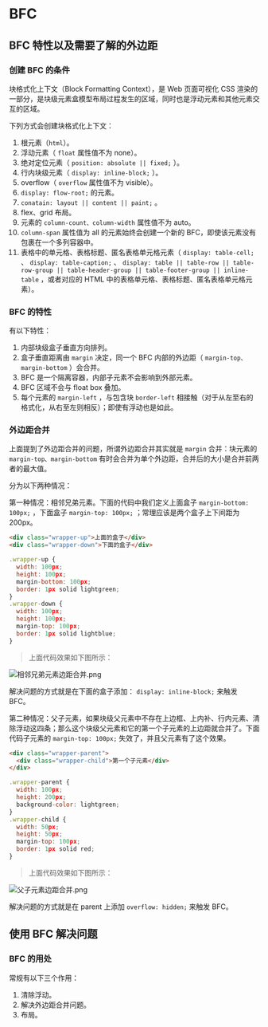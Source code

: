 # BFC

## BFC 特性以及需要了解的外边距

### 创建 BFC 的条件

块格式化上下文（Block Formatting Context），是 Web 页面可视化 CSS 渲染的一部分，是块级元素盒模型布局过程发生的区域，同时也是浮动元素和其他元素交互的区域。

下列方式会创建块格式化上下文：

1. 根元素（`html`）。
2. 浮动元素（ `float` 属性值不为 none）。
3. 绝对定位元素（ `position: absolute || fixed;` ）。
4. 行内块级元素（ `display: inline-block;` ）。
5. overflow（ `overflow` 属性值不为 visible）。
6. `display: flow-root;` 的元素。
7. `conatain: layout || content || paint;` 。
8. flex、grid 布局。
9. 元素的 `column-count、column-width` 属性值不为 auto。
10. `column-span` 属性值为 all 的元素始终会创建一个新的 BFC，即使该元素没有包裹在一个多列容器中。
11. 表格中的单元格、表格标题、匿名表格单元格元素（ `display: table-cell;` 、 `display: table-caption;` 、 `display: table || table-row || table-row-group || table-header-group || table-footer-group || inline-table` ，或者对应的 HTML 中的表格单元格、表格标题、匿名表格单元格元素）。

### BFC 的特性

有以下特性：

1. 内部块级盒子垂直方向排列。
2. 盒子垂直距离由 `margin` 决定，同一个 BFC 内部的外边距（ `margin-top、margin-bottom` ）会合并。
3. BFC 是一个隔离容器，内部子元素不会影响到外部元素。
4. BFC 区域不会与 float box 叠加。
5. 每个元素的 `margin-left` ，与包含块 `border-left` 相接触（对于从左至右的格式化，从右至左则相反）；即使有浮动也是如此。

### 外边距合并

上面提到了外边距合并的问题，所谓外边距合并其实就是 `margin` 合并：块元素的 `margin-top、margin-bottom` 有时会合并为单个外边距，合并后的大小是合并前两者的最大值。

分为以下两种情况：

第一种情况：相邻兄弟元素。下面的代码中我们定义上面盒子 `margin-bottom: 100px;` ，下面盒子 `margin-top: 100px;` ；常理应该是两个盒子上下间距为 200px。

```html
<div class="wrapper-up">上面的盒子</div>
<div class="wrapper-down">下面的盒子</div>
```

```js
.wrapper-up {
  width: 100px;
  height: 100px;
  margin-bottom: 100px;
  border: 1px solid lightgreen;
}
.wrapper-down {
  width: 100px;
  height: 100px;
  margin-top: 100px;
  border: 1px solid lightblue;
}
```

>上面代码效果如下图所示：

![相邻兄弟元素边距合并.png](http://ww1.sinaimg.cn/large/ecbd3051gy1g6lkla55iej20at095web.jpg)

解决问题的方式就是在下面的盒子添加： `display: inline-block;` 来触发 BFC。

第二种情况：父子元素，如果块级父元素中不存在上边框、上内补、行内元素、清除浮动这四条；那么这个块级父元素和它的第一个子元素的上边距就合并了。下面代码子元素的 `margin-top: 100px;` 失效了，并且父元素有了这个效果。

```html
<div class="wrapper-parent">
  <div class="wrapper-child">第一个子元素</div>
</div>
```

```js
.wrapper-parent {
  width: 100px;
  height: 200px;
  background-color: lightgreen;
}
.wrapper-child {
  width: 50px;
  height: 50px;
  margin-top: 100px;
  border: 1px solid red;
}
```

>上面代码效果如下图所示：

![父子元素边距合并.png](http://ww1.sinaimg.cn/large/ecbd3051gy1g6lkw0lrz7j209d0c4t8l.jpg)

解决问题的方式就是在 parent 上添加 `overflow: hidden;` 来触发 BFC。

## 使用 BFC 解决问题

### BFC 的用处

常规有以下三个作用：

1. 清除浮动。
2. 解决外边距合并问题。
3. 布局。
